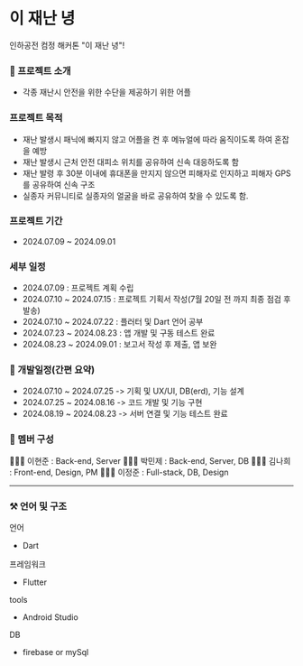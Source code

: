 # 이 재난 녕
인하공전 컴정 해커톤 "이 재난 녕"!


### 🙌 프로젝트 소개 
- 각종 재난시 안전을 위한 수단을 제공하기 위한 어플

### 프로젝트 목적
- 재난 발생시 패닉에 빠지지 않고 어플을 켠 후 메뉴얼에 따라 움직이도록 하여 혼잡을 예방
- 재난 발생시 근처 안전 대피소 위치를 공유하여 신속 대응하도록 함
- 재난 발령 후 30분 이내에 휴대폰을 만지지 않으면 피해자로 인지하고 피해자 GPS를 공유하여 신속 구조
- 실종자 커뮤니티로 실종자의 얼굴을 바로 공유하여 찾을 수 있도록 함.
  

### 프로젝트 기간
 - 2024.07.09 ~ 2024.09.01
   
### 세부 일정
- 2024.07.09 : 프로젝트 계획 수립
- 2024.07.10 ~ 2024.07.15 : 프로젝트 기획서 작성(7월 20일 전 까지 최종 점검 후 발송)
- 2024.07.10 ~ 2024.07.22 : 플러터 및 Dart 언어 공부
- 2024.07.23 ~ 2024.08.23 : 앱 개발 및 구동 테스트 완료
- 2024.08.23 ~ 2024.09.01 : 보고서 작성 후 제출, 앱 보완

### 📆 개발일정(간편 요약)
 - 2024.07.10 ~ 2024.07.25 -> 기획 및 UX/UI, DB(erd), 기능 설계
 - 2024.07.25 ~ 2024.08.16 -> 코드 개발 및 기능 구현
 - 2024.08.19 ~ 2024.08.23 -> 서버 연결 및 기능 테스트 완료
   
### 👥 멤버 구성
👨🏻‍💻 이현준 : Back-end, Server
👨🏻‍💻 박민제 : Back-end, Server, DB
👨🏻‍💻 김나희 : Front-end, Design, PM
👨🏻‍💻 이정준 : Full-stack, DB, Design


 ----------------------------------------------------------------------

 ### ⚒️ 언어 및 구조

 언어
 - Dart

프레임워크
- Flutter

tools
- Android Studio

DB
- firebase or mySql
